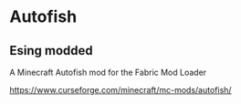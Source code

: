 # Autofish
## Esing modded
A Minecraft Autofish mod for the Fabric Mod Loader

https://www.curseforge.com/minecraft/mc-mods/autofish/

